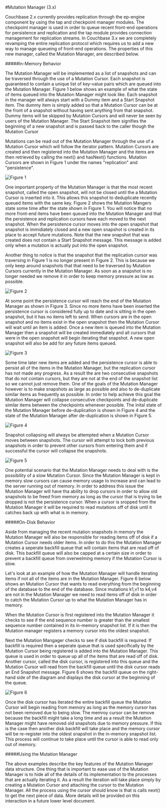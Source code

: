 
#Mutation Manager (3.x)

Couchbase 2.x currently provides replication through the ep-engine component by using the tap and checkpoint manager modules. The checkpoint manager is used in order to queue recent front-end operations for persistence and replication and the tap module provides connection management for replication streams. In Couchbase 3.x we are completely revamping the entire replication protocol which requires us to add a new way to manage queueing of front-end operations. The properties of this new manager, called the Mutation Manager, are described below.

#####In-Memory Behavior

The Mutation Manager will be implemented as a list of snapshots and can be traversed through the use of a Mutation Cursor. Each snapshot is guaranteed to contain a unique list of key-value pairs which are queued into the Mutation Manager. Figure 1 below shows an example of what the state of items queued into the Mutation Manager might look like. Each snapshot in the manager will always start with a Dummy item and a Start Snapshot item. The dummy item is simply added so that a Mutation Cursor can be at the front of a snapshot without having sent anything from that snapshot. Dummy items will be skipped by Mutation Cursors and will never be seen by users of the Mutation Manager. The Start Snapshot item signifies the beginning of a new snapshot and is passed back to the caller though the Mutation Cursor

Mutations can be read out of the Mutation Manager through the use of a Mutation Cursor which will follow the iterator pattern. Mutation Cursors are created and then registered into the Mutation Manager and the items are then retrieved by calling the next() and hasNext() functions. Mutation Cursors are shown in Figure 1 under the names "replication" and "persistence".

![Figure 1](images/mqueue_1.jpg)

One important property of the Mutation Manager is that the most recent snapshot, called the open snapshot, will not be closed until the a Mutation Cursor is inserted into it. This allows this snapshot to deduplicate recently queued items with the same key. Figure 2 shows the Mutation Mangers state some time after the state shown in Figure 1. You will notice that no more front-end items have been queued into the Mutation Manager and that the persistence and replication cursors have each moved to the next snapshot. When the persistence cursor moves into the open snapshot that snapshot is immidiately closed and a new open snapshot is created in its place to accept future mutations. Note that the new snapshot that was created does not contain a Start Snapshot message. This message is added only when a mutation is actually put into the open snapshot.

Another thing to notice is that the snapshot that the replication cursor was traversing in Figure 1 is no longer present in Figure 2. This is because we only keep around snapshots that that need to be traversed by Mutation Cursors currently in the Mutation Manager. As soon as a snapshot is no longer needed we remove it in order to keep memory pressure as low as possible.

![Figure 2](images/mqueue_2.jpg)

At some point the persistence cursor will reach the end of the Mutation Manager as shown in Figure 3. Since no more items have been inserted the persistence cursor is considered fully up to date and is sitting in the open snapshot, but it has no items left to send. When cursors are in the open snapshot and no items exist in the open snapshot then the Mutation Cursor will wait until an item is added. Once a new item is queued into the Mutation Manager then a snapshot will be created immediately and all cursors that were in the open snapshot will begin iterating that snapshot. A new open snapshot will also be add for any future items queued.

![Figure 3](images/mqueue_3.jpg)

Some time later new items are added and the persistence cursor is able to persist all of the items in the Mutation Manager, but the replication cursor has not made any progress. As a result the are two consecutive snapshots that do not contain cursors, but they are not at the end of the snapshot list so we cannot just remove them. One of the goals of the Mutation Manager however is to make snapshots as large as possible and also to de-duplicate similar items as frequently as possible. In order to help achieve this goal the Mutation Manager will collapse consecutive checkpoints and de-duplicate similar items between the checkpoints whenever possible. The inital state of the Mutation Manager before de-duplication is shown in Figure 4 and the state of the Mutation Manager after de-duplication is shown in Figure 5.

![Figure 4](images/mqueue_4.jpg)

Snapshot collapsing will always be attempted when a Mutation Cursor moves between snapshots. The cursor will attempt to lock both previous snapshots in order to prevent other cursors from entering them and if successful the cursor will collapse the snapshots.

![Figure 5](images/mqueue_5.jpg)

One potential scenario that the Mutation Manager needs to deal with is the possibility of a slow Mutation Cursor. Since the Mutation Manager is kept in memory slow cursors can cause memory usage to increase and can lead to the server running out of memory. In order to address this issue the Mutation Manager will have tha ability to drop cursors in order to allow old snapshots to be freed from memory as long as the cursor that is trying to be dropped is not the persistence cursor. When a cursor is sropped from the Mutation Manager it will be required to read mutations off of disk until it catches back up with what is in memory.

#####On-Disk Behavior

Aside from managing the recent mutation snapshots in memory the Mutation Manager will also be responsible for reading items off of disk if a Mutation Cursor needs older items. In order to do this the Mutation Manager creates a seperate backfill queue that will contain items that are read off of disk. This backfill queue will also be capped at a certain size in order to prevent a backfill queue from overwelming memory if the Mutation Cursor is slow.

Let's look at an example of how the Mutation Manager will handle iterating items if not all of the items are in the Mutation Manager. Figure 6 below shows an Mutation Cursor that wants to read everything from the beginning of the database to the end of the database. Since mutations k1,v1 to k4,v4 are not in the Mutation Manager we need to read items off of disk in order to catch the Mutation Cursor up to what the Mutation Manager has in memory.

When the Mutation Cursor is first registered into the Mutation Manager it checks to see if the end sequence number is greater than the smallest sequence number contained in its in-memory snapshot list. If it is then the Mutation manager registers a memory cursor into the oldest snapshot.

Next the Mutation Mangager checks to see if disk backfill is required. If backfill is required then a seperate queue that is used specifically by the Mutation Cursor being registered is added into the Mutation Manager. This queue is used in order to queue up all of the items that are read off of disk. Another cursor, called the disk cursor, is registered into this queue and the Mutation Cursor will read from the backfill queue until the disk cursor reads an End Snapshot message. Figure 6 shows the backfill queue on the right-hand side of the diagram and displays the disk cursor at the beginning of the queue.

![Figure 6](images/mqueue_6.jpg)

Once the disk cursor has iterated the entire backfill queue the Mutation Cursor will begin reading from memory as long as the memory cursor has not been removed due to being slow. The memroy cursor can be remove because the backfill might take a long time and as a result the Mutation Manager might have removed old snapshots due to memory pressure. If this is the case then another disk backfill will take place and the memory cursor will be re-register into the oldest snapshot in the in-memory snapshot list. This process will continue to take place until the cursor is able to read only out of memory.

#####Using the Mutation Manager

The above examples describe the key features of the Mutation Manager data structure. One thing that is important to ease use of the Mutation Manager is to hide all of the details of its implementation to the processes that are actually iterating it. As a result the iteration will take place simply by creating a Mutation Cursor and attaching the cursor to the Mutation Manager. All the process using the cursor should know is that is calls next() to get the next piece of data. More details will be provided on this interaction in a future lower level document.